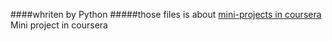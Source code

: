 ####whriten by Python
#####those files is about [mini-projects in coursera](https://www.coursera.org/course/interactivepython)
Mini project in coursera
